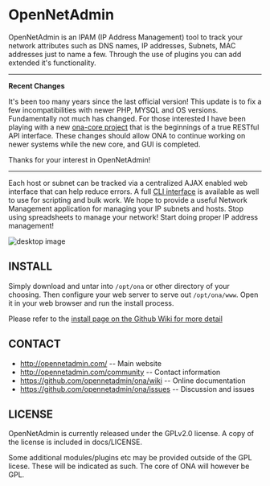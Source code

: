 OpenNetAdmin
============

OpenNetAdmin is an IPAM (IP Address Management) tool to track your
network attributes such as DNS names, IP addresses, Subnets, MAC addresses
just to name a few.  Through the use of plugins you can add extended it's
functionality.

---
**Recent Changes**

It's been too many years since the last official version! This update is to fix a few incompatibilities with newer PHP, MYSQL and OS versions. Fundamentally not much has changed.  For those interested I have been playing with a new [ona-core project](https://github.com/opennetadmin/ona-core) that is the beginnings of a true RESTful API interface. These changes should allow ONA to continue working on newer systems while the new core, and GUI is completed.

Thanks for your interest in OpenNetAdmin!

---

Each host or subnet can be tracked via a centralized AJAX enabled web interface
that can help reduce errors. A full [CLI interface](https://github.com/opennetadmin/dcm) is available 
as well to use for scripting and bulk work. We hope to provide a useful 
Network Management application for managing your IP subnets and hosts. 
Stop using spreadsheets to manage your network! Start doing proper IP 
address management!

![desktop image](https://github.com/opennetadmin/ona/wiki/images/desktop.png)

INSTALL
-------

Simply download and untar into `/opt/ona` or other directory of your choosing.  Then configure
your web server to serve out `/opt/ona/www`.  Open it in your web browser and run the install process.

Please refer to the [install page on the Github Wiki for more detail](https://github.com/opennetadmin/ona/wiki/Install)


CONTACT
-------
  * http://opennetadmin.com/		-- Main website
  * http://opennetadmin.com/community	-- Contact information
  * https://github.com/opennetadmin/ona/wiki -- Online documentation
  * https://github.com/opennetadmin/ona/issues -- Discussion and issues

LICENSE
-------
OpenNetAdmin is currently released under the GPLv2.0 license. A copy of the
license is included in docs/LICENSE.

Some additional modules/plugins etc may be provided outside of the GPL
licese. These will be indicated as such. The core of ONA will however be GPL.
